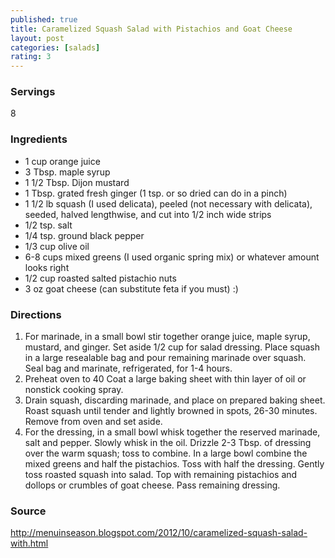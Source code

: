 ```yaml
---
published: true
title: Caramelized Squash Salad with Pistachios and Goat Cheese
layout: post
categories: [salads]
rating: 3
---
```

### Servings
8

### Ingredients
- 1 cup orange juice
- 3 Tbsp. maple syrup
- 1 1/2 Tbsp. Dijon mustard
- 1 Tbsp. grated fresh ginger (1 tsp. or so dried can do in a pinch)
- 1 1/2 lb squash (I used delicata), peeled (not necessary with delicata), seeded, halved lengthwise, and cut into 1/2 inch wide strips
- 1/2 tsp. salt
- 1/4 tsp. ground black pepper
- 1/3 cup olive oil
- 6-8 cups mixed greens (I used organic spring mix) or whatever amount looks right
- 1/2 cup roasted salted pistachio nuts
- 3 oz goat cheese (can substitute feta if you must) :)

### Directions
1. For marinade, in a small bowl stir together orange juice, maple syrup, mustard, and ginger. Set aside 1/2 cup for salad dressing. Place squash in a large resealable bag and pour remaining marinade over squash. Seal bag and marinate, refrigerated, for 1-4 hours.
2. Preheat oven to 40 Coat a large baking sheet with thin layer of oil or nonstick cooking spray.
3. Drain squash, discarding marinade, and place on prepared baking sheet. Roast squash until tender and lightly browned in spots, 26-30 minutes. Remove from oven and set aside.
4. For the dressing, in a small bowl whisk together the reserved marinade, salt and pepper. Slowly whisk in the oil. Drizzle 2-3 Tbsp. of dressing over the warm squash; toss to combine. In a large bowl combine the mixed greens and half the pistachios. Toss with half the dressing. Gently toss roasted squash into salad. Top with remaining pistachios and dollops or crumbles of goat cheese. Pass remaining dressing.

### Source
<a href="http://menuinseason.blogspot.com/2012/10/caramelized-squash-salad-with.html" target="new">http://menuinseason.blogspot.com/2012/10/caramelized-squash-salad-with.html</a>
